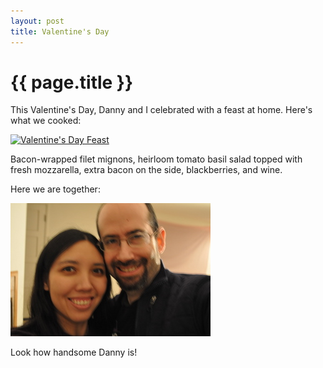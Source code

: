 ```yaml
---
layout: post
title: Valentine's Day
---
```


{{ page.title }}
================

This Valentine's Day, Danny and I celebrated with a feast at home.  Here's what we cooked: 

<a href="http://www.flickr.com/photos/orangepulp/6884974073/" title="Valentine's Day Feast by oranges, on Flickr"><img src="http://farm8.staticflickr.com/7062/6884974073_f4291e2806_z.jpg" width="425" height="640" alt="Valentine's Day Feast"></a>

Bacon-wrapped filet mignons, heirloom tomato basil salad topped with fresh mozzarella, extra bacon on the side, blackberries, and wine.

Here we are together:

![Audrey and Danny, the happy couple](/img/blog/me-and-danny.jpg)

Look how handsome Danny is!
